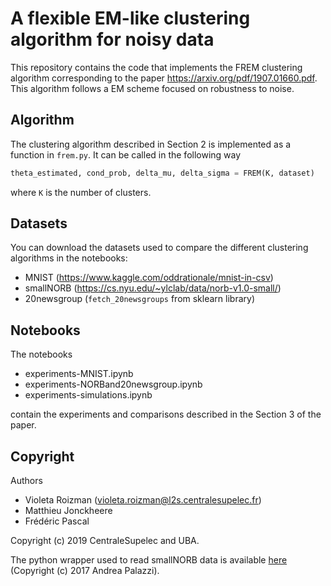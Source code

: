# A flexible EM-like clustering algorithm for noisy data

This repository contains the code that implements the FREM clustering algorithm corresponding to the paper https://arxiv.org/pdf/1907.01660.pdf. This algorithm follows a EM scheme focused on robustness to noise.

## Algorithm

The clustering algorithm described in Section 2 is implemented as a function in `frem.py`. It can be called in the following way

```python
theta_estimated, cond_prob, delta_mu, delta_sigma = FREM(K, dataset)
```
where `K` is the number of clusters.

## Datasets

You can download the datasets used to compare the different clustering algorithms in the notebooks:

- MNIST (https://www.kaggle.com/oddrationale/mnist-in-csv)
- smallNORB (https://cs.nyu.edu/~ylclab/data/norb-v1.0-small/)
- 20newsgroup (`fetch_20newsgroups` from sklearn library)

## Notebooks

The notebooks

- experiments-MNIST.ipynb
- experiments-NORBand20newsgroup.ipynb
- experiments-simulations.ipynb

contain the experiments and comparisons described in the Section 3 of the paper.

## Copyright

Authors

- Violeta Roizman (violeta.roizman@l2s.centralesupelec.fr)
- Matthieu Jonckheere
- Frédéric Pascal

Copyright (c) 2019 CentraleSupelec and UBA.

The python wrapper used to read smallNORB data is available [here](https://github.com/ndrplz/small_norb) (Copyright (c) 2017 Andrea Palazzi).
